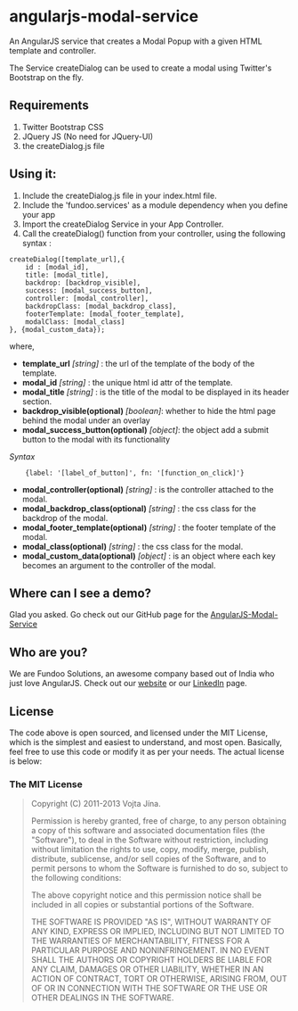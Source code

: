 angularjs-modal-service
=======================

An AngularJS service that creates a Modal Popup with a given HTML template and controller.

The Service createDialog can be used to create a modal using Twitter's Bootstrap on the fly.

## Requirements

1. Twitter Bootstrap CSS
2. JQuery JS (No need for JQuery-UI)
3. the createDialog.js file

## Using it:

1. Include the createDialog.js file in your index.html file.
2. Include the 'fundoo.services' as a module dependency when you define your app
3. Import the createDialog Service in your App Controller.
4. Call the createDialog() function from your controller, using the following syntax :

```
createDialog([template_url],{
    id : [modal_id],
    title: [modal_title],
    backdrop: [backdrop_visible],
    success: [modal_success_button],
    controller: [modal_controller],
    backdropClass: [modal_backdrop_class],
    footerTemplate: [modal_footer_template],
    modalClass: [modal_class]
}, {modal_custom_data});
```
where,

* **template_url** *[string]* : the url of the template of the body of the template.
* **modal_id** *[string]* : the unique html id attr of the template.
* **modal_title** *[string]* : is the title of the modal to be displayed in its header section.
* **backdrop_visible(optional)** *[boolean]*: whether to hide the html page behind the modal under an overlay
* **modal_success_button(optional)** *[object]*: the object add a submit button to the modal with its functionality

*Syntax*
```
    {label: '[label_of_button]', fn: '[function_on_click]'}
```

* **modal_controller(optional)** *[string]* : is the controller attached to the modal.
* **modal_backdrop_class(optional)** *[string]* : the css class for the backdrop of the modal.
* **modal_footer_template(optional)** *[string]* : the footer template of the modal.
* **modal_class(optional)** *[string]* : the css class for the modal.
* **modal_custom_data(optional)** *[object]* : is an object where each key becomes an argument to the controller of the modal.

## Where can I see a demo?

Glad you asked. Go check out our GitHub page for the [AngularJS-Modal-Service]

## Who are you?

We are Fundoo Solutions, an awesome company based out of India who just love AngularJS. Check out our [website] or our [LinkedIn] page.

## License

The code above is open sourced, and licensed under the MIT License, which is the simplest and easiest to understand, and most open.
Basically, feel free to use this code or modify it as per your needs. The actual license is below:

### The MIT License

> Copyright (C) 2011-2013 Vojta Jína.
>
> Permission is hereby granted, free of charge, to any person
> obtaining a copy of this software and associated documentation files
> (the "Software"), to deal in the Software without restriction,
> including without limitation the rights to use, copy, modify, merge,
> publish, distribute, sublicense, and/or sell copies of the Software,
> and to permit persons to whom the Software is furnished to do so,
> subject to the following conditions:
>
> The above copyright notice and this permission notice shall be
> included in all copies or substantial portions of the Software.
>
> THE SOFTWARE IS PROVIDED "AS IS", WITHOUT WARRANTY OF ANY KIND,
> EXPRESS OR IMPLIED, INCLUDING BUT NOT LIMITED TO THE WARRANTIES OF
> MERCHANTABILITY, FITNESS FOR A PARTICULAR PURPOSE AND
> NONINFRINGEMENT. IN NO EVENT SHALL THE AUTHORS OR COPYRIGHT HOLDERS
> BE LIABLE FOR ANY CLAIM, DAMAGES OR OTHER LIABILITY, WHETHER IN AN
> ACTION OF CONTRACT, TORT OR OTHERWISE, ARISING FROM, OUT OF OR IN
> CONNECTION WITH THE SOFTWARE OR THE USE OR OTHER DEALINGS IN THE
> SOFTWARE.



[AngularJS-Modal-Service]: http://fundoo-solutions.github.io/angularjs-modal-service/
[website]: http://www.befundoo.com
[LinkedIn]: http://www.linkedin.com/company/fundoo-solutions
